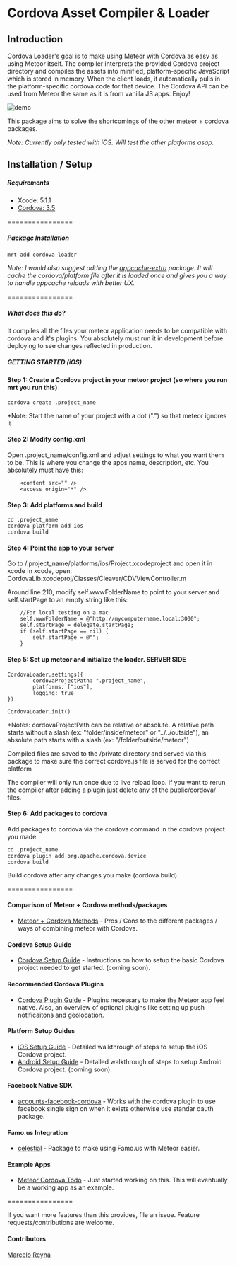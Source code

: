 Cordova Asset Compiler & Loader
================

## Introduction

Cordova Loader's goal is to make using Meteor with Cordova as easy as using Meteor itself. The compiler interprets the provided Cordova project directory and compiles the assets into minified, platform-specific JavaScript which is stored in memory. When the client loads, it automatically pulls in the platform-specific cordova code for that device. The Cordova API can be used from Meteor the same as it is from vanilla JS apps. Enjoy!

![demo](http://cl.ly/image/29231q3f0N46/Image%202014-06-30%20at%2010.40.07%20AM.png)

This package aims to solve the shortcomings of the other meteor + cordova packages. 

*Note: Currently only tested with iOS. Will test the other platforms asap.*


## Installation / Setup

##### Requirements
* Xcode: 5.1.1
* [Cordova: 3.5](http://cordova.apache.org/)

================

##### Package Installation
````
mrt add cordova-loader
````
*Note: I would also suggest adding the [appcache-extra](http://github.com/andrewreedy/meteor-appcache-extra) package. It will cache the cordova/platform file after it is loaded once and gives you a way to handle appcache reloads with better UX.*

================

##### What does this do?
It compiles all the files your meteor application needs to be compatible with cordova and it's plugins. You absolutely must run it in development before deploying to see changes reflected in production.


##### GETTING STARTED (iOS)
#### Step 1: Create a Cordova project in your meteor project (so where you run mrt you run this)
````
cordova create .project_name
````
*Note: Start the name of your project with a dot (".") so that meteor ignores it


#### Step 2: Modify config.xml
Open .project_name/config.xml and adjust settings to what you want them to be. This is where you change the apps name, description, etc. You absolutely must have this:
````
	<content src="" />
	<access origin="*" />
````

#### Step 3: Add platforms and build
````
cd .project_name
cordova platform add ios
cordova build
````


#### Step 4: Point the app to your server
Go to /.project_name/platforms/ios/Project.xcodeproject and open it in xcode
In xcode, open: CordovaLib.xcodeproj/Classes/Cleaver/CDVViewController.m

Around line 210, modify self.wwwFolderName to point to your server and self.startPage to an empty string like this:
````
	//For local testing on a mac
    self.wwwFolderName = @"http://mycomputername.local:3000";
    self.startPage = delegate.startPage;
    if (self.startPage == nil) {
        self.startPage = @"";
    }
````

#### Step 5: Set up meteor and initialize the loader. SERVER SIDE
````
CordovaLoader.settings({
		cordovaProjectPath: ".project_name",
		platforms: ["ios"],
		logging: true
})

CordovaLoader.init()
````
*Notes:
cordovaProjectPath can be relative or absolute. A relative path starts without a slash (ex: "folder/inside/meteor" or "../../outside"), an absolute path starts with a slash (ex: "/folder/outside/meteor")

Compiled files are saved to the /private directory and served via this package to make sure the correct cordova.js file is served for the correct platform

The compiler will only run once due to live reload loop. If you want to rerun the compiler after adding a plugin just delete any of the public/cordova/ files.

#### Step 6: Add packages to cordova
Add packages to cordova via the cordova command in the cordova project you made
````
cd .project_name
cordova plugin add org.apache.cordova.device
cordova build
````
Build cordova after any changes you make (cordova build).

================

#### Comparison of Meteor + Cordova methods/packages
* [Meteor + Cordova Methods](https://github.com/andrewreedy/meteor-cordova-loader/wiki/Meteor---Cordova-Methods) - Pros / Cons to the different packages / ways of combining meteor with Cordova.

#### Cordova Setup Guide
* [Cordova Setup Guide](https://github.com/andrewreedy/meteor-cordova-loader/wiki/Cordova-Setup) - Instructions on how to setup the basic Cordova project needed to get started. (coming soon).

#### Recommended Cordova Plugins
* [Cordova Plugin Guide](https://github.com/andrewreedy/meteor-cordova-loader/wiki/Cordova-Plugins) - Plugins necessary to make the Meteor app feel native. Also, an overview of optional plugins like setting up push notificaitons and geolocation.

#### Platform Setup Guides
* [iOS Setup Guide](https://github.com/andrewreedy/meteor-cordova-loader/wiki/iOS-Setup) - Detailed walkthrough of steps to setup the iOS Cordova project.
* [Android Setup Guide](https://github.com/andrewreedy/meteor-cordova-loader/wiki/Anroid-Setup) - Detailed walkthrough of steps to setup Android Cordova project. (coming soon).

#### Facebook Native SDK
* [accounts-facebook-cordova](https://github.com/andrewreedy/meteor-accounts-facebook-cordova) - Works with the cordova plugin to use facebook single sign on when it exists otherwise use standar oauth package.

#### Famo.us Integration
* [celestial](https://github.com/andrewreedy/meteor-celestial) - Package to make using Famo.us with Meteor easier.

#### Example Apps
* [Meteor Cordova Todo](https://github.com/andrewreedy/meteor-cordova-todo) - Just started working on this. This will eventually be a working app as an example.

================

If you want more features than this provides, file an issue. Feature requests/contributions are welcome.

#### Contributors
[Marcelo Reyna](https://github.com/Lepozepo)
